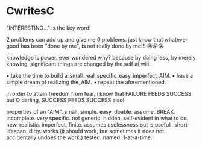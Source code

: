 # CwritesC

"INTERESTING..." is the key word!

2 problems can add up and give me 0 problems.
just know that whatever good has been "done by me", is not really done by me!!!
😜😜😜

knowledge is power.
ever wondered why?
because by doing less,
    by merely knowing,
    significant things are changed by the self at will.

• take the time to build a_small_real_specific_easy_imperfect_AIM.
• have a simple dream of realizing the_AIM.
• repeat the aforementioned.

in order to attain freedom from fear,
i know that FAILURE FEEDS SUCCESS.
but O darling, SUCCESS FEEDS SUCCESS also!



properties of an "AIM".
    small.
    simple.
    easy.
    doable.
    assume.
    BREAK.
        incomplete.
        very specific. not generic.
        hidden. self-evident in what to do.
        new.
        realistic.
        imperfect.
        finite.
        assumes uselessness but is usefull.
        short-lifespan.
        dirty.
        works.(it should work, but sometimes it does not. accidentally undoes the work.)
        tested.
        named.
        1-at-a-time.
